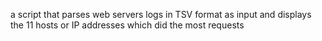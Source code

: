  a script that parses web servers logs in TSV format as input and displays the 11 hosts or IP addresses which did the most requests
